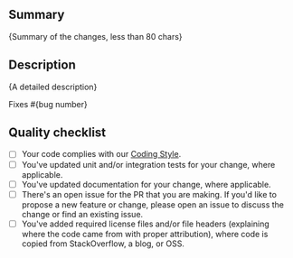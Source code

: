 <!-- Thank you for submitting a pull request to our repo. -->

<!-- If this is your first PR in this repo, please read our [Contributing Guidelines (https://github.com/SteeltoeOSS/.github/blob/master/CONTRIBUTING.md) and remember to sign the [Contributor License Agreement](https://github.com/SteeltoeOSS/.github/blob/main/contributing-docs/contributing-license.md). Our bot will notify you shortly after the PR has been created. -->

## Summary

{Summary of the changes, less than 80 chars}

## Description

{A detailed description}

Fixes #{bug number}

## Quality checklist

<!-- Please run through the checklist below to ensure a smooth review and merge process for your PR. -->

- [ ] Your code complies with our [Coding Style](https://github.com/SteeltoeOSS/.github/blob/main/contributing-docs/contributing-code-style.md).
- [ ] You've updated unit and/or integration tests for your change, where applicable.
- [ ] You've updated documentation for your change, where applicable.
- [ ] There's an open issue for the PR that you are making. If you'd like to propose a new feature or change, please open an issue to discuss the change or find an existing issue.
- [ ] You've added required license files and/or file headers (explaining where the code came from with proper attribution), where code is copied from StackOverflow, a blog, or OSS.
